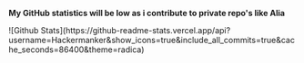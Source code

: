 <p><b>My GitHub statistics will be low as i contribute to private repo's like Alia</b></p>
![Github Stats](https://github-readme-stats.vercel.app/api?username=Hackermanker&show_icons=true&include_all_commits=true&cache_seconds=86400&theme=radica)
<br>



